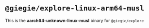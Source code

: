 # `@giegie/explore-linux-arm64-musl`

This is the **aarch64-unknown-linux-musl** binary for `@giegie/explore`
